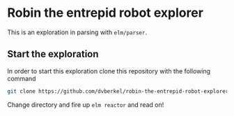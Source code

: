 # Robin the entrepid robot explorer
This is an exploration in parsing with `elm/parser`.

## Start the exploration
In order to start this exploration clone this repository with the following command

```sh
git clone https://github.com/dvberkel/robin-the-entrepid-robot-explorer.git
```

Change directory and fire up `elm reactor` and read on!
